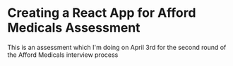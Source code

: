 # Creating a React App for Afford Medicals Assessment

This is an assessment which I'm doing on April 3rd for the second round of the Afford Medicals interview process
